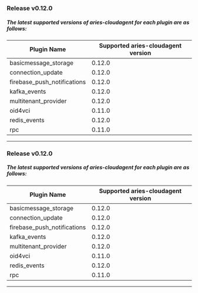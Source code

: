 ### Release v0.12.0
##### The latest supported versions of aries-cloudagent for each plugin are as follows:

| Plugin Name | Supported aries-cloudagent version |
| --- | --- |
|basicmessage_storage | 0.12.0|
|connection_update | 0.12.0|
|firebase_push_notifications | 0.12.0|
|kafka_events | 0.12.0|
|multitenant_provider | 0.12.0|
|oid4vci | 0.11.0|
|redis_events | 0.12.0|
|rpc | 0.11.0|
***
### Release v0.12.0
##### The latest supported versions of aries-cloudagent for each plugin are as follows:

| Plugin Name | Supported aries-cloudagent version |
| --- | --- |
|basicmessage_storage | 0.12.0|
|connection_update | 0.12.0|
|firebase_push_notifications | 0.12.0|
|kafka_events | 0.12.0|
|multitenant_provider | 0.12.0|
|oid4vci | 0.11.0|
|redis_events | 0.12.0|
|rpc | 0.11.0|
***
